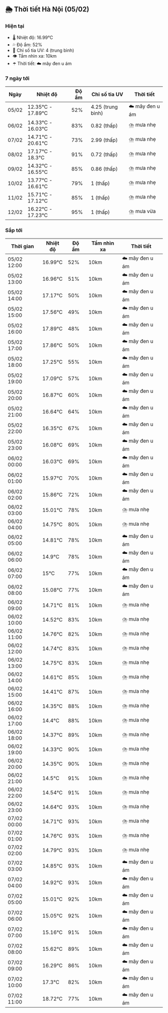 ## 🌦️ Thời tiết Hà Nội (05/02)

### Hiện tại

- 🌡️ Nhiệt độ: 16.99℃
- 💦 Độ ẩm: 52%
- 🌟 Chỉ số tia UV: 4 (trung bình)
- 👁️ Tầm nhìn xa: 10km
- ☂️ Thời tiết: ☁️ mây đen u ám

### 7 ngày tới

| Ngày | Nhiệt độ | Độ ẩm | Chỉ số tia UV | Thời tiết |
| --- | --- | --- | --- | --- |
| 05/02 | 12.35℃ - 17.89℃ | 52% | 4.25 (trung bình) | ☁️ mây đen u ám |
| 06/02 | 14.33℃ - 16.03℃ | 83% | 0.82 (thấp) | ⛈️ mưa nhẹ |
| 07/02 | 14.71℃ - 20.61℃ | 73% | 2.99 (thấp) | ⛈️ mưa nhẹ |
| 08/02 | 17.17℃ - 18.3℃ | 91% | 0.72 (thấp) | ⛈️ mưa nhẹ |
| 09/02 | 14.32℃ - 16.55℃ | 85% | 0.86 (thấp) | ⛈️ mưa nhẹ |
| 10/02 | 13.77℃ - 16.61℃ | 79% | 1 (thấp) | ⛈️ mưa nhẹ |
| 11/02 | 15.71℃ - 17.12℃ | 85% | 1 (thấp) | ⛈️ mưa nhẹ |
| 12/02 | 16.22℃ - 17.23℃ | 95% | 1 (thấp) | ⛈️ mưa vừa |

### Sắp tới

| Thời gian | Nhiệt độ | Độ ẩm | Tầm nhìn xa | Thời tiết |
| --- | --- | --- | --- | --- |
| 05/02 12:00 | 16.99℃ | 52% | 10km | ☁️ mây đen u ám |
| 05/02 13:00 | 16.96℃ | 51% | 10km | ☁️ mây đen u ám |
| 05/02 14:00 | 17.17℃ | 50% | 10km | ☁️ mây đen u ám |
| 05/02 15:00 | 17.56℃ | 49% | 10km | ☁️ mây đen u ám |
| 05/02 16:00 | 17.89℃ | 48% | 10km | ☁️ mây đen u ám |
| 05/02 17:00 | 17.86℃ | 50% | 10km | ☁️ mây đen u ám |
| 05/02 18:00 | 17.25℃ | 55% | 10km | ☁️ mây đen u ám |
| 05/02 19:00 | 17.09℃ | 57% | 10km | ☁️ mây đen u ám |
| 05/02 20:00 | 16.87℃ | 60% | 10km | ☁️ mây đen u ám |
| 05/02 21:00 | 16.64℃ | 64% | 10km | ☁️ mây đen u ám |
| 05/02 22:00 | 16.35℃ | 67% | 10km | ☁️ mây đen u ám |
| 05/02 23:00 | 16.08℃ | 69% | 10km | ☁️ mây đen u ám |
| 06/02 00:00 | 16.03℃ | 69% | 10km | ☁️ mây đen u ám |
| 06/02 01:00 | 15.97℃ | 70% | 10km | ☁️ mây đen u ám |
| 06/02 02:00 | 15.86℃ | 72% | 10km | ☁️ mây đen u ám |
| 06/02 03:00 | 15.01℃ | 78% | 10km | ⛈️ mưa nhẹ |
| 06/02 04:00 | 14.75℃ | 80% | 10km | ⛈️ mưa nhẹ |
| 06/02 05:00 | 14.81℃ | 78% | 10km | ☁️ mây đen u ám |
| 06/02 06:00 | 14.9℃ | 78% | 10km | ☁️ mây đen u ám |
| 06/02 07:00 | 15℃ | 77% | 10km | ☁️ mây đen u ám |
| 06/02 08:00 | 15.08℃ | 77% | 10km | ☁️ mây đen u ám |
| 06/02 09:00 | 14.71℃ | 81% | 10km | ⛈️ mưa nhẹ |
| 06/02 10:00 | 14.52℃ | 83% | 10km | ⛈️ mưa nhẹ |
| 06/02 11:00 | 14.76℃ | 82% | 10km | ⛈️ mưa nhẹ |
| 06/02 12:00 | 14.74℃ | 83% | 10km | ⛈️ mưa nhẹ |
| 06/02 13:00 | 14.75℃ | 83% | 10km | ⛈️ mưa nhẹ |
| 06/02 14:00 | 14.61℃ | 85% | 10km | ⛈️ mưa nhẹ |
| 06/02 15:00 | 14.41℃ | 87% | 10km | ⛈️ mưa nhẹ |
| 06/02 16:00 | 14.35℃ | 88% | 10km | ⛈️ mưa nhẹ |
| 06/02 17:00 | 14.4℃ | 88% | 10km | ⛈️ mưa nhẹ |
| 06/02 18:00 | 14.37℃ | 89% | 10km | ⛈️ mưa nhẹ |
| 06/02 19:00 | 14.33℃ | 90% | 10km | ⛈️ mưa nhẹ |
| 06/02 20:00 | 14.35℃ | 90% | 10km | ⛈️ mưa nhẹ |
| 06/02 21:00 | 14.5℃ | 91% | 10km | ⛈️ mưa nhẹ |
| 06/02 22:00 | 14.54℃ | 91% | 10km | ⛈️ mưa nhẹ |
| 06/02 23:00 | 14.64℃ | 93% | 10km | ⛈️ mưa nhẹ |
| 07/02 00:00 | 14.71℃ | 93% | 10km | ⛈️ mưa nhẹ |
| 07/02 01:00 | 14.76℃ | 93% | 10km | ⛈️ mưa nhẹ |
| 07/02 02:00 | 14.79℃ | 93% | 10km | ⛈️ mưa nhẹ |
| 07/02 03:00 | 14.85℃ | 93% | 10km | ☁️ mây đen u ám |
| 07/02 04:00 | 14.92℃ | 93% | 10km | ☁️ mây đen u ám |
| 07/02 05:00 | 15.01℃ | 92% | 10km | ☁️ mây đen u ám |
| 07/02 06:00 | 15.05℃ | 92% | 10km | ☁️ mây đen u ám |
| 07/02 07:00 | 15.16℃ | 91% | 10km | ☁️ mây đen u ám |
| 07/02 08:00 | 15.62℃ | 89% | 10km | ☁️ mây đen u ám |
| 07/02 09:00 | 16.29℃ | 86% | 10km | ☁️ mây đen u ám |
| 07/02 10:00 | 17.3℃ | 82% | 10km | ☁️ mây đen u ám |
| 07/02 11:00 | 18.72℃ | 77% | 10km | ☁️ mây đen u ám |
